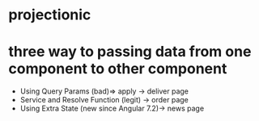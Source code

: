 # projectionic
# three way to passing data from one component to other component 
  - Using Query Params (bad)=> apply -> deliver page
  - Service and Resolve Function (legit) -> order page
  - Using Extra State (new since Angular 7.2)-> news page